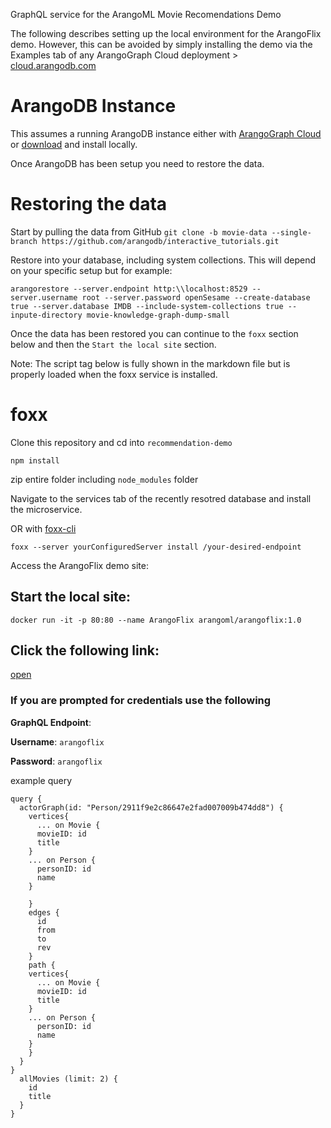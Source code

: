 GraphQL service for the ArangoML Movie Recomendations Demo

The following describes setting up the local environment for the ArangoFlix demo. However, this can be avoided by simply installing the demo via the Examples tab of any ArangoGraph Cloud deployment > [cloud.arangodb.com](cloud.arangodb.com/)

# ArangoDB Instance
This assumes a running ArangoDB instance either with [ArangoGraph Cloud](https://cloud.arangodb.com/) or [download](https://www.arangodb.com/download/) and install locally.

Once ArangoDB has been setup you need to restore the data. 

# Restoring the data
Start by pulling the data from GitHub
`git clone -b movie-data --single-branch https://github.com/arangodb/interactive_tutorials.git`

Restore into your database, including system collections. This will depend on your specific setup but for example:
```
arangorestore --server.endpoint http:\\localhost:8529 --server.username root --server.password openSesame --create-database true --server.database IMDB --include-system-collections true --inpute-directory movie-knowledge-graph-dump-small
```

Once the data has been restored you can continue to the `foxx` section below and then the `Start the local site` section.

Note: The script tag below is fully shown in the markdown file but is properly loaded when the foxx service is installed.

# foxx
Clone this repository and cd into `recommendation-demo`

`npm install`

zip entire folder including `node_modules` folder

Navigate to the services tab of the recently resotred database and install the microservice.

OR with [foxx-cli](https://github.com/arangodb/foxx-cli)


`foxx --server yourConfiguredServer install /your-desired-endpoint`


Access the ArangoFlix demo site:

<h2>Start the local site:</h2>

`docker run -it -p 80:80 --name ArangoFlix arangoml/arangoflix:1.0`

<h2>Click the following link:</h2>

<a id="urlTag" href="" target="_blank">open</a>

<h3>If you are prompted for credentials use the following</h3>

**GraphQL Endpoint**: <a id="graphQLURLanchor" href="" target="_blank"><p id="graphQLURL"></p></a>

**Username**: `arangoflix`

**Password**: `arangoflix`

<script>
  document.getElementById("urlTag").innerHTML = ("http://localhost:80/?OasisURL=" +(window.location.href.split("/_db")[0] + window.arangoHelper.databaseUrl("") + "/ml-demo") + "&OasisUSERNAME=arangoflix&OasisPASSWORD=arangoflix")
  document.getElementById("urlTag").href = ("http://localhost:80/?OasisURL=" +(window.location.href.split("/_db")[0] + window.arangoHelper.databaseUrl("") + "/ml-demo") + "&OasisUSERNAME=arangoflix&OasisPASSWORD=arangoflix")
  


  document.getElementById("graphQLURL").innerHTML = (window.location.href.split("/_db")[0] + window.arangoHelper.databaseUrl("") + "/ml-demo")
  document.getElementById("graphQLURLanchor").href = (window.location.href.split("/_db")[0] + window.arangoHelper.databaseUrl("") + "/ml-demo")
</script>

example query
```
query {
  actorGraph(id: "Person/2911f9e2c86647e2fad007009b474dd8") {
    vertices{
      ... on Movie {
      movieID: id
      title
    }
    ... on Person {
      personID: id
      name
    }
      
    }
    edges {
      id
      from
      to
      rev
    }
    path {
    vertices{
      ... on Movie {
      movieID: id
      title
    }
    ... on Person {
      personID: id
      name
    }      
    }
  }
}
  allMovies (limit: 2) {
    id 
    title
  }
}
```
